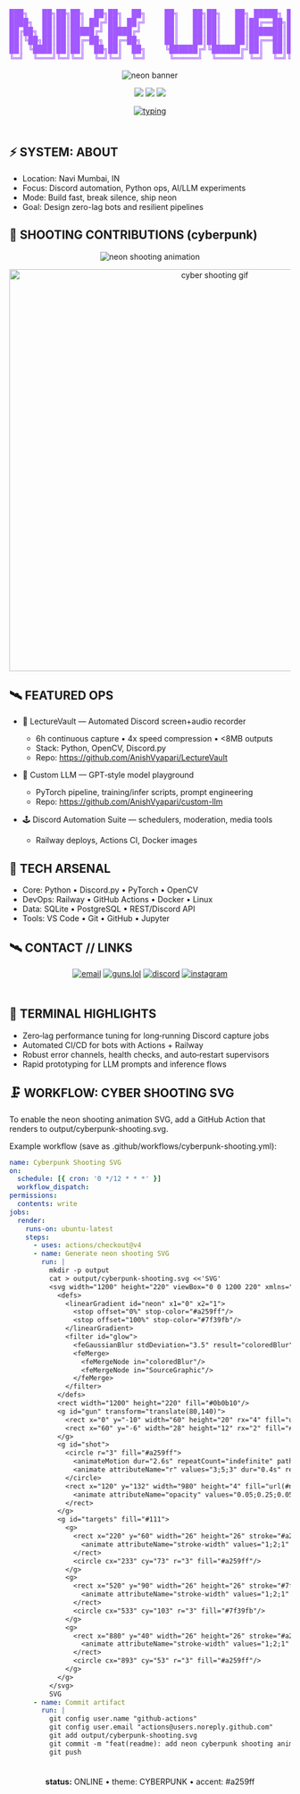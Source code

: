 <!-- ===================== CYBERPUNK NEON TERMINAL PROFILE ===================== -->
<div align="center">

<!-- GLITCH LOGO / ASCII HEADER -->

<pre style="font-family: 'Fira Code', monospace; color:#a259ff; background:transparent;">
███╗   ██╗██╗██╗  ██╗██╗  ██╗    ██╗   ██╗██╗   ██╗ █████╗ ██████╗  █████╗ ██████╗ ██╗
████╗  ██║██║██║ ██╔╝██║ ██╔╝    ██║   ██║██║   ██║██╔══██╗██╔══██╗██╔══██╗██╔══██╗██║
██╔██╗ ██║██║█████╔╝ █████╔╝     ██║   ██║██║   ██║███████║██████╔╝███████║██████╔╝██║
██║╚██╗██║██║██╔═██╗ ██╔═██╗     ██║   ██║██║   ██║██╔══██║██╔══██╗██╔══██║██╔══██╗██║
██║ ╚████║██║██║  ██╗██║  ██╗    ╚██████╔╝╚██████╔╝██║  ██║██║  ██║██║  ██║██║  ██║██║
╚═╝  ╚═══╝╚═╝╚═╝  ╚═╝╚═╝  ╚═╝     ╚═════╝  ╚═════╝ ╚═╝  ╚═╝╚═╝  ╚═╝╚═╝  ╚═╝╚═╝  ╚═╝╚═╝
</pre>

<img src="https://capsule-render.vercel.app/api?type=waving&height=220&color=0:0b0b10,100:1a0f2e&text=ANISH%20VYAPARI&fontAlign=50&fontColor=ffffff&fontSize=48&animation=twinkling&desc=// cyberpunk%20developer%20%7C%20python%20ops%20%7C%20discord%20systems&descAlign=60" alt="neon banner" />

<!-- CYBER TERMINAL TAGLINE -->

<p>
  <img src="https://img.shields.io/badge/BOOT-sequence:OK-1a0f2e?style=for-the-badge&labelColor=0b0b10&color=a259ff" />
  <img src="https://img.shields.io/badge/IDENT-an1sh_v-0b0b10?style=for-the-badge&labelColor=1a0f2e&color=7f39fb" />
  <img src="https://img.shields.io/badge/STACK-python~discord.py~pytorch~opencv-0b0b10?style=for-the-badge&labelColor=1a0f2e&color=9b59ff" />
</p>

<!-- TYPING GLITCH LINE -->
<a href="https://git.io/typing-svg"><img src="https://readme-typing-svg.herokuapp.com?font=JetBrains+Mono&weight=700&size=22&duration=2800&pause=900&color=A259FF&center=true&vCenter=true&width=800&lines=%3E%3E%3E+INIT+HACKER+MODE;building+discord+automation+%26+custom+LLMs;railway+%7C+github+actions+%7C+linux;cyberpunk+ux+%2F%2F+terminal+first+design" alt="typing" /></a>

</div>

<!-- DIVIDER: LASER LINE -->
<img src="https://raw.githubusercontent.com/andreasbm/readme/master/assets/lines/rainbow.png" width="100%" height="8" />


## ⚡ SYSTEM: ABOUT
- Location: Navi Mumbai, IN
- Focus: Discord automation, Python ops, AI/LLM experiments
- Mode: Build fast, break silence, ship neon
- Goal: Design zero-lag bots and resilient pipelines


## 🔫 SHOOTING CONTRIBUTIONS (cyberpunk)
<!-- Replaced snake with neon shooting animation -->
<!-- Option A: Animated SVG (neon laser blaster) -->
<p align="center">
  <img src="https://raw.githubusercontent.com/AnishVyapari/AnishVyapari/output/cyberpunk-shooting.svg" alt="neon shooting animation" />
</p>

<!-- Option B fallback: GIF (cyberpunk shooting) -->
<p align="center">
  <img src="https://media.giphy.com/media/v1.Y2lkPTc5MGI3NjExc3l0c2drZ3l0eWZ0dG5sM2t2Z2Z4eG5oNnRkNGQ5dXJybjk2cGFiMSZlcD12MV9naWZzX3NlYXJjaCZjdD1n/3o7aD9iZ9i7H5kJtMQ/giphy.gif" alt="cyber shooting gif" width="720" />
</p>

<!-- NOTE: Commit an SVG to output/cyberpunk-shooting.svg via workflow (see below). -->


## 🛰️ FEATURED OPS

- 🎥 LectureVault — Automated Discord screen+audio recorder
  - 6h continuous capture • 4x speed compression • <8MB outputs
  - Stack: Python, OpenCV, Discord.py
  - Repo: https://github.com/AnishVyapari/LectureVault

- 🤖 Custom LLM — GPT‑style model playground
  - PyTorch pipeline, training/infer scripts, prompt engineering
  - Repo: https://github.com/AnishVyapari/custom-llm

- 🕹️ Discord Automation Suite — schedulers, moderation, media tools
  - Railway deploys, Actions CI, Docker images


## 🧰 TECH ARSENAL
- Core: Python • Discord.py • PyTorch • OpenCV
- DevOps: Railway • GitHub Actions • Docker • Linux
- Data: SQLite • PostgreSQL • REST/Discord API
- Tools: VS Code • Git • GitHub • Jupyter


## 🛰 CONTACT // LINKS
<p align="center">
  <a href="mailto:anishvyaparionline@gmail.com"><img alt="email" src="https://img.shields.io/badge/email-root@anish-0b0b10?style=for-the-badge&logo=gmail&logoColor=white&labelColor=1a0f2e&color=a259ff"/></a>
  <a href="https://guns.lol/shaboings"><img alt="guns.lol" src="https://img.shields.io/badge/profile-guns.lol-0b0b10?style=for-the-badge&logo=vercel&logoColor=white&labelColor=1a0f2e&color=7f39fb"/></a>
  <a href="https://discord.gg/dzsKgWMgjJ"><img alt="discord" src="https://img.shields.io/badge/discord-join-0b0b10?style=for-the-badge&logo=discord&logoColor=white&labelColor=1a0f2e&color=9b59ff"/></a>
  <a href="https://www.instagram.com/anish_vyapari"><img alt="instagram" src="https://img.shields.io/badge/instagram-online-0b0b10?style=for-the-badge&logo=instagram&logoColor=white&labelColor=1a0f2e&color=a259ff"/></a>
</p>


<!-- GLITCH DIVIDER -->
<img src="https://raw.githubusercontent.com/andreasbm/readme/master/assets/lines/rainbow.png" width="100%" height="8" />


## 🧪 TERMINAL HIGHLIGHTS
- Zero‑lag performance tuning for long‑running Discord capture jobs
- Automated CI/CD for bots with Actions + Railway
- Robust error channels, health checks, and auto‑restart supervisors
- Rapid prototyping for LLM prompts and inference flows


## 🗜️ WORKFLOW: CYBER SHOOTING SVG
To enable the neon shooting animation SVG, add a GitHub Action that renders to output/cyberpunk-shooting.svg.

Example workflow (save as .github/workflows/cyberpunk-shooting.yml):

```yaml
name: Cyberpunk Shooting SVG
on:
  schedule: [{ cron: '0 */12 * * *' }]
  workflow_dispatch:
permissions:
  contents: write
jobs:
  render:
    runs-on: ubuntu-latest
    steps:
      - uses: actions/checkout@v4
      - name: Generate neon shooting SVG
        run: |
          mkdir -p output
          cat > output/cyberpunk-shooting.svg <<'SVG'
          <svg width="1200" height="220" viewBox="0 0 1200 220" xmlns="http://www.w3.org/2000/svg">
            <defs>
              <linearGradient id="neon" x1="0" x2="1">
                <stop offset="0%" stop-color="#a259ff"/>
                <stop offset="100%" stop-color="#7f39fb"/>
              </linearGradient>
              <filter id="glow">
                <feGaussianBlur stdDeviation="3.5" result="coloredBlur"/>
                <feMerge>
                  <feMergeNode in="coloredBlur"/>
                  <feMergeNode in="SourceGraphic"/>
                </feMerge>
              </filter>
            </defs>
            <rect width="1200" height="220" fill="#0b0b10"/>
            <g id="gun" transform="translate(80,140)">
              <rect x="0" y="-10" width="60" height="20" rx="4" fill="url(#neon)" filter="url(#glow)"/>
              <rect x="60" y="-6" width="28" height="12" rx="2" fill="#1a0f2e"/>
            </g>
            <g id="shot">
              <circle r="3" fill="#a259ff">
                <animateMotion dur="2.6s" repeatCount="indefinite" path="M88,134 L1150,134"/>
                <animate attributeName="r" values="3;5;3" dur="0.4s" repeatCount="indefinite"/>
              </circle>
              <rect x="120" y="132" width="980" height="4" fill="url(#neon)" opacity="0.15">
                <animate attributeName="opacity" values="0.05;0.25;0.05" dur="1.8s" repeatCount="indefinite"/>
              </rect>
            </g>
            <g id="targets" fill="#111">
              <g>
                <rect x="220" y="60" width="26" height="26" stroke="#a259ff" fill="none">
                  <animate attributeName="stroke-width" values="1;2;1" dur="1.2s" repeatCount="indefinite"/>
                </rect>
                <circle cx="233" cy="73" r="3" fill="#a259ff"/>
              </g>
              <g>
                <rect x="520" y="90" width="26" height="26" stroke="#7f39fb" fill="none">
                  <animate attributeName="stroke-width" values="1;2;1" dur="1.2s" repeatCount="indefinite"/>
                </rect>
                <circle cx="533" cy="103" r="3" fill="#7f39fb"/>
              </g>
              <g>
                <rect x="880" y="40" width="26" height="26" stroke="#a259ff" fill="none">
                  <animate attributeName="stroke-width" values="1;2;1" dur="1.2s" repeatCount="indefinite"/>
                </rect>
                <circle cx="893" cy="53" r="3" fill="#a259ff"/>
              </g>
            </g>
          </svg>
          SVG
      - name: Commit artifact
        run: |
          git config user.name "github-actions"
          git config user.email "actions@users.noreply.github.com"
          git add output/cyberpunk-shooting.svg
          git commit -m "feat(readme): add neon cyberpunk shooting animation"
          git push
```


<!-- FINAL DIVIDER -->
<img src="https://raw.githubusercontent.com/andreasbm/readme/master/assets/lines/rainbow.png" width="100%" height="8" />

<p align="center"><b>status:</b> ONLINE • theme: CYBERPUNK • accent: #a259ff</p>
